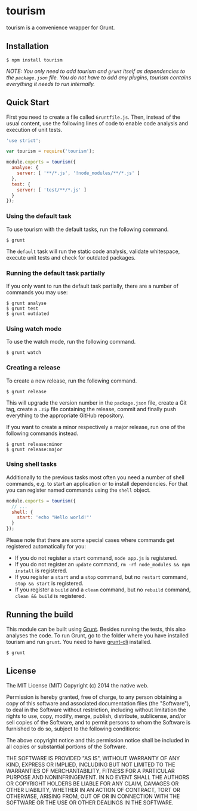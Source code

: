 # tourism

tourism is a convenience wrapper for Grunt.

## Installation

    $ npm install tourism

*NOTE: You only need to add tourism and `grunt` itself as dependencies to the `package.json` file. You do not have to add any plugins, tourism contains everything it needs to run internally.*

## Quick Start

First you need to create a file called `Gruntfile.js`. Then, instead of the usual content, use the following lines of code to enable code analysis and execution of unit tests.

```javascript
'use strict';

var tourism = require('tourism');

module.exports = tourism({
  analyse: {
    server: [ '**/*.js', '!node_modules/**/*.js' ]
  },
  test: {
    server: [ 'test/**/*.js' ]
  }
});
```

### Using the default task

To use tourism with the default tasks, run the following command.

    $ grunt

The `default` task will run the static code analysis, validate whitespace, execute unit tests and check for outdated packages.

### Running the default task partially

If you only want to run the default task partially, there are a number of commands you may use:

    $ grunt analyse
    $ grunt test
    $ grunt outdated

### Using watch mode

To use the watch mode, run the following command.

    $ grunt watch

### Creating a release

To create a new release, run the following command.

    $ grunt release

This will upgrade the version number in the `package.json` file, create a Git tag, create a `.zip` file containing the release, commit and finally push everything to the appropriate GitHub repository.

If you want to create a minor respectively a major release, run one of the following commands instead.

    $ grunt release:minor
    $ grunt release:major

### Using shell tasks

Additionally to the previous tasks most often you need a number of shell commands, e.g. to start an application or to install dependencies. For that you can register named commands using the `shell` object.

```javascript
module.exports = tourism({
  // ...
  shell: {
    start: 'echo "Hello world!"'
  }
});
```

Please note that there are some special cases where commands get registered automatically for you:

- If you do not register a `start` command, `node app.js` is registered.
- If you do not register an `update` command, `rm -rf node_modules && npm install` is registered.
- If you register a `start` and a `stop` command, but no `restart` command, `stop && start` is registered.
- If you register a `build` and a `clean` command, but no `rebuild` command, `clean && build` is registered.

## Running the build

This module can be built using [Grunt](http://gruntjs.com/). Besides running the tests, this also analyses the code. To run Grunt, go to the folder where you have installed tourism and run `grunt`. You need to have [grunt-cli](https://github.com/gruntjs/grunt-cli) installed.

    $ grunt

## License

The MIT License (MIT)
Copyright (c) 2014 the native web.

Permission is hereby granted, free of charge, to any person obtaining a copy of this software and associated documentation files (the "Software"), to deal in the Software without restriction, including without limitation the rights to use, copy, modify, merge, publish, distribute, sublicense, and/or sell copies of the Software, and to permit persons to whom the Software is furnished to do so, subject to the following conditions:

The above copyright notice and this permission notice shall be included in all copies or substantial portions of the Software.

THE SOFTWARE IS PROVIDED "AS IS", WITHOUT WARRANTY OF ANY KIND, EXPRESS OR IMPLIED, INCLUDING BUT NOT LIMITED TO THE WARRANTIES OF MERCHANTABILITY, FITNESS FOR A PARTICULAR PURPOSE AND NONINFRINGEMENT. IN NO EVENT SHALL THE AUTHORS OR COPYRIGHT HOLDERS BE LIABLE FOR ANY CLAIM, DAMAGES OR OTHER LIABILITY, WHETHER IN AN ACTION OF CONTRACT, TORT OR OTHERWISE, ARISING FROM, OUT OF OR IN CONNECTION WITH THE SOFTWARE OR THE USE OR OTHER DEALINGS IN THE SOFTWARE.
